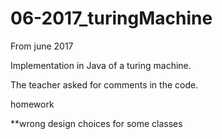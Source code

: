 # 06-2017_turingMachine

From june 2017

Implementation in Java of a turing machine.

The teacher asked for comments in the code.

homework

**wrong design choices for some classes
